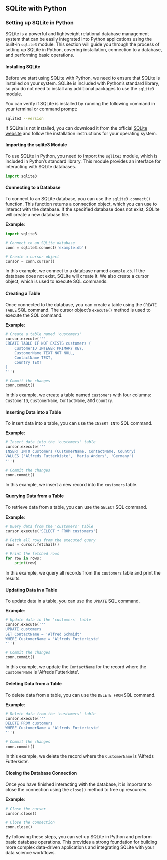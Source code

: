 
## SQLite with Python

### Setting up SQLite in Python

SQLite is a powerful and lightweight relational database management system that can be easily integrated into Python applications using the built-in `sqlite3` module. This section will guide you through the process of setting up SQLite in Python, covering installation, connection to a database, and performing basic operations.

#### Installing SQLite

Before we start using SQLite with Python, we need to ensure that SQLite is installed on your system. SQLite is included with Python’s standard library, so you do not need to install any additional packages to use the `sqlite3` module.

You can verify if SQLite is installed by running the following command in your terminal or command prompt:

```bash
sqlite3 --version
```

If SQLite is not installed, you can download it from the official [SQLite website](https://www.sqlite.org/download.html) and follow the installation instructions for your operating system.

#### Importing the sqlite3 Module

To use SQLite in Python, you need to import the `sqlite3` module, which is included in Python’s standard library. This module provides an interface for interacting with SQLite databases.

```python
import sqlite3
```

#### Connecting to a Database

To connect to an SQLite database, you can use the `sqlite3.connect()` function. This function returns a connection object, which you can use to interact with the database. If the specified database does not exist, SQLite will create a new database file.

**Example**:

```python
import sqlite3

# Connect to an SQLite database
conn = sqlite3.connect('example.db')

# Create a cursor object
cursor = conn.cursor()
```

In this example, we connect to a database named `example.db`. If the database does not exist, SQLite will create it. We also create a cursor object, which is used to execute SQL commands.

#### Creating a Table

Once connected to the database, you can create a table using the `CREATE TABLE` SQL command. The cursor object’s `execute()` method is used to execute the SQL command.

**Example**:

```python
# Create a table named 'customers'
cursor.execute('''
CREATE TABLE IF NOT EXISTS customers (
    CustomerID INTEGER PRIMARY KEY,
    CustomerName TEXT NOT NULL,
    ContactName TEXT,
    Country TEXT
)
''')

# Commit the changes
conn.commit()
```

In this example, we create a table named `customers` with four columns: `CustomerID`, `CustomerName`, `ContactName`, and `Country`.

#### Inserting Data into a Table

To insert data into a table, you can use the `INSERT INTO` SQL command.

**Example**:

```python
# Insert data into the 'customers' table
cursor.execute('''
INSERT INTO customers (CustomerName, ContactName, Country)
VALUES ('Alfreds Futterkiste', 'Maria Anders', 'Germany')
''')

# Commit the changes
conn.commit()
```

In this example, we insert a new record into the `customers` table.

#### Querying Data from a Table

To retrieve data from a table, you can use the `SELECT` SQL command.

**Example**:

```python
# Query data from the 'customers' table
cursor.execute('SELECT * FROM customers')

# Fetch all rows from the executed query
rows = cursor.fetchall()

# Print the fetched rows
for row in rows:
    print(row)
```

In this example, we query all records from the `customers` table and print the results.

#### Updating Data in a Table

To update data in a table, you can use the `UPDATE` SQL command.

**Example**:

```python
# Update data in the 'customers' table
cursor.execute('''
UPDATE customers
SET ContactName = 'Alfred Schmidt'
WHERE CustomerName = 'Alfreds Futterkiste'
''')

# Commit the changes
conn.commit()
```

In this example, we update the `ContactName` for the record where the `CustomerName` is 'Alfreds Futterkiste'.

#### Deleting Data from a Table

To delete data from a table, you can use the `DELETE FROM` SQL command.

**Example**:

```python
# Delete data from the 'customers' table
cursor.execute('''
DELETE FROM customers
WHERE CustomerName = 'Alfreds Futterkiste'
''')

# Commit the changes
conn.commit()
```

In this example, we delete the record where the `CustomerName` is 'Alfreds Futterkiste'.

#### Closing the Database Connection

Once you have finished interacting with the database, it is important to close the connection using the `close()` method to free up resources.

**Example**:

```python
# Close the cursor
cursor.close()

# Close the connection
conn.close()
```

By following these steps, you can set up SQLite in Python and perform basic database operations. This provides a strong foundation for building more complex data-driven applications and integrating SQLite with your data science workflows.

